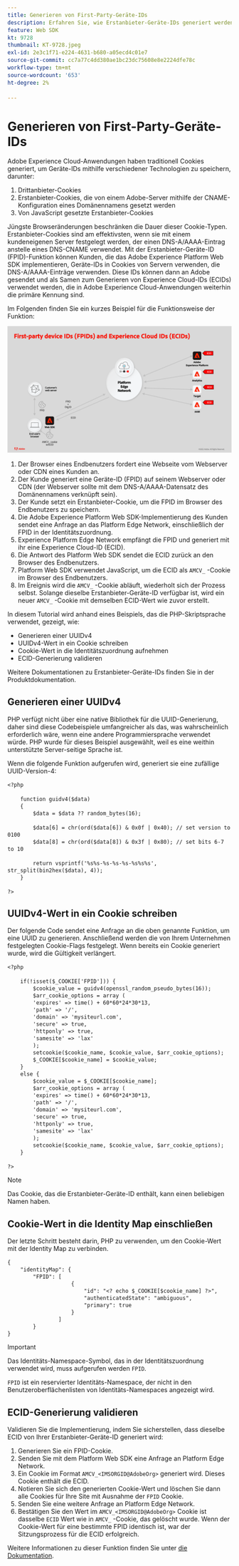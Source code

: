 ```yaml
---
title: Generieren von First-Party-Geräte-IDs
description: Erfahren Sie, wie Erstanbieter-Geräte-IDs generiert werden
feature: Web SDK
kt: 9728
thumbnail: KT-9728.jpeg
exl-id: 2e3c1f71-e224-4631-b680-a05ecd4c01e7
source-git-commit: cc7a77c4dd380ae1bc23dc75608e8e2224dfe78c
workflow-type: tm+mt
source-wordcount: '653'
ht-degree: 2%

---
```


# Generieren von First-Party-Geräte-IDs

Adobe Experience Cloud-Anwendungen haben traditionell Cookies generiert, um Geräte-IDs mithilfe verschiedener Technologien zu speichern, darunter:

1. Drittanbieter-Cookies
1. Erstanbieter-Cookies, die von einem Adobe-Server mithilfe der CNAME-Konfiguration eines Domänennamens gesetzt werden
1. Von JavaScript gesetzte Erstanbieter-Cookies

Jüngste Browseränderungen beschränken die Dauer dieser Cookie-Typen. Erstanbieter-Cookies sind am effektivsten, wenn sie mit einem kundeneigenen Server festgelegt werden, der einen DNS-A/AAAA-Eintrag anstelle eines DNS-CNAME verwendet. Mit der Erstanbieter-Geräte-ID (FPID)-Funktion können Kunden, die das Adobe Experience Platform Web SDK implementieren, Geräte-IDs in Cookies von Servern verwenden, die DNS-A/AAAA-Einträge verwenden. Diese IDs können dann an Adobe gesendet und als Samen zum Generieren von Experience Cloud-IDs (ECIDs) verwendet werden, die in Adobe Experience Cloud-Anwendungen weiterhin die primäre Kennung sind.

Im Folgenden finden Sie ein kurzes Beispiel für die Funktionsweise der Funktion:

![Erstanbieter-Geräte-IDs (FPIDs) und Experience Cloud-IDs (ECIDs)](../assets/kt-9728.png)

1. Der Browser eines Endbenutzers fordert eine Webseite vom Webserver oder CDN eines Kunden an.
1. Der Kunde generiert eine Geräte-ID (FPID) auf seinem Webserver oder CDN (der Webserver sollte mit dem DNS-A/AAAA-Datensatz des Domänennamens verknüpft sein).
1. Der Kunde setzt ein Erstanbieter-Cookie, um die FPID im Browser des Endbenutzers zu speichern.
1. Die Adobe Experience Platform Web SDK-Implementierung des Kunden sendet eine Anfrage an das Platform Edge Network, einschließlich der FPID in der Identitätszuordnung.
1. Experience Platform Edge Network empfängt die FPID und generiert mit ihr eine Experience Cloud-ID (ECID).
1. Die Antwort des Platform Web SDK sendet die ECID zurück an den Browser des Endbenutzers.
1. Platform Web SDK verwendet JavaScript, um die ECID als `AMCV_` -Cookie im Browser des Endbenutzers.
1. Im Ereignis wird die `AMCV_` -Cookie abläuft, wiederholt sich der Prozess selbst. Solange dieselbe Erstanbieter-Geräte-ID verfügbar ist, wird ein neuer `AMCV_` -Cookie mit demselben ECID-Wert wie zuvor erstellt.

In diesem Tutorial wird anhand eines Beispiels, das die PHP-Skriptsprache verwendet, gezeigt, wie:

* Generieren einer UUIDv4
* UUIDv4-Wert in ein Cookie schreiben
* Cookie-Wert in die Identitätszuordnung aufnehmen
* ECID-Generierung validieren

Weitere Dokumentationen zu Erstanbieter-Geräte-IDs finden Sie in der Produktdokumentation.

## Generieren einer UUIDv4

PHP verfügt nicht über eine native Bibliothek für die UUID-Generierung, daher sind diese Codebeispiele umfangreicher als das, was wahrscheinlich erforderlich wäre, wenn eine andere Programmiersprache verwendet würde. PHP wurde für dieses Beispiel ausgewählt, weil es eine weithin unterstützte Server-seitige Sprache ist.


Wenn die folgende Funktion aufgerufen wird, generiert sie eine zufällige UUID-Version-4:

```
<?php
    
    function guidv4($data)
    {
        $data = $data ?? random_bytes(16);

        $data[6] = chr(ord($data[6]) & 0x0f | 0x40); // set version to 0100
        $data[8] = chr(ord($data[8]) & 0x3f | 0x80); // set bits 6-7 to 10

        return vsprintf('%s%s-%s-%s-%s-%s%s%s', str_split(bin2hex($data), 4));
    }

?>
```

## UUIDv4-Wert in ein Cookie schreiben

Der folgende Code sendet eine Anfrage an die oben genannte Funktion, um eine UUID zu generieren. Anschließend werden die von Ihrem Unternehmen festgelegten Cookie-Flags festgelegt. Wenn bereits ein Cookie generiert wurde, wird die Gültigkeit verlängert.

```
<?php

    if(!isset($_COOKIE['FPID'])) {
        $cookie_value = guidv4(openssl_random_pseudo_bytes(16));        
        $arr_cookie_options = array (
        'expires' => time() + 60*60*24*30*13,
        'path' => '/',
        'domain' => 'mysiteurl.com',
        'secure' => true,
        'httponly' => true,
        'samesite' => 'lax'
        );
        setcookie($cookie_name, $cookie_value, $arr_cookie_options);
        $_COOKIE[$cookie_name] = $cookie_value;
    }
    else {
        $cookie_value = $_COOKIE[$cookie_name];
        $arr_cookie_options = array (
        'expires' => time() + 60*60*24*30*13,
        'path' => '/',
        'domain' => 'mysiteurl.com',
        'secure' => true,
        'httponly' => true,
        'samesite' => 'lax'
        );
        setcookie($cookie_name, $cookie_value, $arr_cookie_options);
    }

?>
```

>[!NOTE]
>
>Das Cookie, das die Erstanbieter-Geräte-ID enthält, kann einen beliebigen Namen haben.

## Cookie-Wert in die Identity Map einschließen

Der letzte Schritt besteht darin, PHP zu verwenden, um den Cookie-Wert mit der Identity Map zu verbinden.


```
{
    "identityMap": {
        "FPID": [
                    {
                        "id": "<? echo $_COOKIE[$cookie_name] ?>",
                        "authenticatedState": "ambiguous",
                        "primary": true
                    }
                ]
        }
}
```

>[!IMPORTANT]
>
>Das Identitäts-Namespace-Symbol, das in der Identitätszuordnung verwendet wird, muss aufgerufen werden `FPID`.
>
> `FPID` ist ein reservierter Identitäts-Namespace, der nicht in den Benutzeroberflächenlisten von Identitäts-Namespaces angezeigt wird.


## ECID-Generierung validieren

Validieren Sie die Implementierung, indem Sie sicherstellen, dass dieselbe ECID von Ihrer Erstanbieter-Geräte-ID generiert wird:

1. Generieren Sie ein FPID-Cookie.
1. Senden Sie mit dem Platform Web SDK eine Anfrage an Platform Edge Network.
1. Ein Cookie im Format `AMCV_<IMSORGID@AdobeOrg>` generiert wird. Dieses Cookie enthält die ECID.
1. Notieren Sie sich den generierten Cookie-Wert und löschen Sie dann alle Cookies für Ihre Site mit Ausnahme der `FPID` Cookie.
1. Senden Sie eine weitere Anfrage an Platform Edge Network.
1. Bestätigen Sie den Wert im `AMCV_<IMSORGID@AdobeOrg>` Cookie ist dasselbe `ECID` Wert wie in `AMCV_` -Cookie, das gelöscht wurde. Wenn der Cookie-Wert für eine bestimmte FPID identisch ist, war der Sitzungsprozess für die ECID erfolgreich.

Weitere Informationen zu dieser Funktion finden Sie unter [die Dokumentation](https://experienceleague.adobe.com/docs/experience-platform/edge/identity/first-party-device-ids.html).
